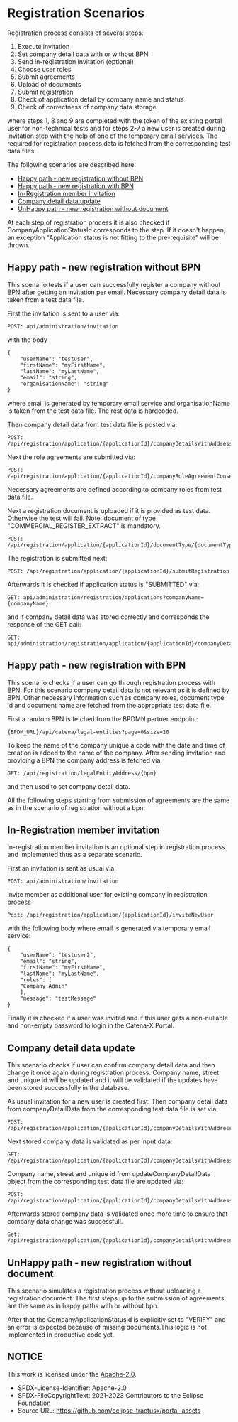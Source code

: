 ﻿# Registration Scenarios

Registration process consists of several steps:

1. Execute invitation
2. Set company detail data with or without BPN
3. Send in-registration invitation (optional)
4. Choose user roles
5. Submit agreements
6. Upload of documents
7. Submit registration
8. Check of application detail by company name and status
9. Check of correctness of company data storage

where steps 1, 8 and 9 are completed with the token of the existing portal user for non-technical tests and for steps
2-7 a new user is created during invitation step with the help of one of the temporary email services.
The required for registration process data is fetched from the corresponding test data files.

The following scenarios are described here:

- [Happy path - new registration without BPN](#happy-path---new-registration-without-bpn)
- [Happy path - new registration with BPN](#happy-path---new-registration-with-bpn)
- [In-Registration member invitation](#in-registration-member-invitation)
- [Company detail data update](#company-detail-data-update)
- [UnHappy path - new registration without document](#unhappy-path---new-registration-without-document)

At each step of registration process it is also checked if CompanyApplicationStatusId corresponds to the step. If it
doesn't happen, an exception "Application status is not fitting to the pre-requisite" will be thrown.

## Happy path - new registration without BPN

This scenario tests if a user can successfully register a company without BPN after getting an invitation per email.
Necessary company detail data is taken from a test data file.

First the invitation is sent to a user via:

```
POST: api/administration/invitation
```

with the body

```
{
    "userName": "testuser",
    "firstName": "myFirstName",
    "lastName": "myLastName",
    "email": "string",
    "organisationName": "string"
}
```

where email is generated by temporary email service and organisationName is taken from the test data file. The rest data
is hardcoded.

Then company detail data from test data file is posted via:

```
POST: /api/registration/application/{applicationId}/companyDetailsWithAddress
```

Next the role agreements are submitted via:

```
POST: /api/registration/application/{applicationId}/companyRoleAgreementConsents
```

Necessary agreements are defined according to company roles from test data file.

Next a registration document is uploaded if it is provided as test data. Otherwise the test will fail.
Note: document of type "COMMERCIAL_REGISTER_EXTRACT" is mandatory.

```
POST: /api/registration/application/{applicationId}/documentType/{documentTypeId}/documents
```

The registration is submitted next:

```
POST: /api/registration/application/{applicationId}/submitRegistration
```

Afterwards it is checked if application status is "SUBMITTED" via:

```
GET: api/administration/registration/applications?companyName={companyName}
```

and if company detail data was stored correctly and corresponds the response of the GET call:

```
GET: api/administration/registration/application/{applicationId}/companyDetailsWithAddress
```

## Happy path - new registration with BPN

This scenario checks if a user can go through registration process with BPN. For this scenario company detail data is not relevant as it is defined by BPN. Other necessary information such as company roles, document type id and document name are fetched from the appropriate test data file.

First a random BPN is fetched from the BPDMN partner endpoint:

```
{BPDM_URL}/api/catena/legal-entities?page=0&size=20
```

To keep the name of the company unique a code with the date and time of creation is added to the name of the company. After sending invitation and providing a BPN the company address is fetched
via:

```
GET: /api/registration/legalEntityAddress/{bpn}
```

and then used to set company detail data.

All the following steps starting from submission of agreements are the same as in the scenario of registration without a
bpn.

## In-Registration member invitation

In-registration member invitation is an optional step in registration process and implemented thus as a separate
scenario.

First an invitation is sent as usual via:

```
POST: api/administration/invitation
```

invite member as additional user for existing company in registration process

```
Post: /api/registration/application/{applicationId}/inviteNewUser
```

with the following body where email is generated via temporary email service:

```
{
    "userName": "testuser2",
    "email": "string",
    "firstName": "myFirstName",
    "lastName": "myLastName",
    "roles": [
    "Company Admin"
    ],
    "message": "testMessage"
}
```

Finally it is checked if a user was invited and if this user gets a non-nullable and non-empty password to login in the
Catena-X Portal.

## Company detail data update

This scenario checks if user can confirm company detail data and then change it once again during registration process.
Company name, street and unique id will be updated and it will be validated if the updates have been stored successfully
in the database.

As usual invitation for a new user is created first. Then company detail data from companyDetailData from the
corresponding test data file is set via:

```
POST: /api/registration/application/{applicationId}/companyDetailsWithAddress
```

Next stored company data is validated as per input data:

```
GET: /api/registration/application/{applicationId}/companyDetailsWithAddress
```

Company name, street and unique id from updateCompanyDetailData object from the corresponding test data file are updated
via:

```
POST: /api/registration/application/{applicationId}/companyDetailsWithAddress
```

Afterwards stored company data is validated once more time to ensure that company data change was successfull.

```
Get: /api/registration/application/{applicationId}/companyDetailsWithAddress
```

## UnHappy path - new registration without document

This scenario simulates a registration process without uploading a registration document. The first steps up to the
submission of agreements are the same as in happy paths with or without bpn.

After that the CompanyApplicationStatusId is explicitly set to "VERIFY" and an error is expected because of missing
documents.This logic is not implemented in productive code yet.

## NOTICE

This work is licensed under the [Apache-2.0](https://www.apache.org/licenses/LICENSE-2.0).

- SPDX-License-Identifier: Apache-2.0
- SPDX-FileCopyrightText: 2021-2023 Contributors to the Eclipse Foundation
- Source URL: https://github.com/eclipse-tractusx/portal-assets

